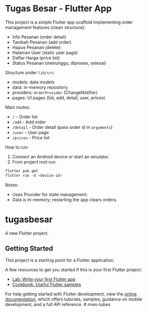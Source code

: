 # Tugas Besar - Flutter App

This project is a simple Flutter app scaffold implementing order management features (clean structure):

- Info Pesanan (order detail)
- Tambah Pesanan (add order)
- Hapus Pesanan (delete)
- Halaman User (static user page)
- Daftar Harga (price list)
- Status Pesanan (menunggu, diproses, selesai)

Structure under `lib/src`:
- models: data models
- data: in-memory repository
- providers: `OrderProvider` (ChangeNotifier)
- pages: UI pages (list, add, detail, user, prices)

Main routes:
- `/` - Order list
- `/add` - Add order
- `/detail` - Order detail (pass order id in `arguments`)
- `/user` - User page
- `/prices` - Price list

How to run:
1. Connect an Android device or start an emulator.
2. From project root run:

```powershell
flutter pub get
flutter run -d <device-id>
```

Notes:
- Uses Provider for state management.
- Data is in-memory; restarting the app clears orders.
# tugasbesar

A new Flutter project.

## Getting Started

This project is a starting point for a Flutter application.

A few resources to get you started if this is your first Flutter project:

- [Lab: Write your first Flutter app](https://docs.flutter.dev/get-started/codelab)
- [Cookbook: Useful Flutter samples](https://docs.flutter.dev/cookbook)

For help getting started with Flutter development, view the
[online documentation](https://docs.flutter.dev/), which offers tutorials,
samples, guidance on mobile development, and a full API reference.
#   m w s - t u b e s 
 
 